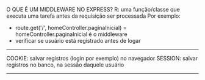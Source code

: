 O QUE É UM MIDDLEWARE NO EXPRESS?
R: uma função/classe que executa uma tarefa antes da requisição ser processada
Por exemplo:

- route.get('/', homeController.paginaInicial) = homeController.paginaInicial é o middleware
- verificar se usuário está registrado antes de logar

---

COOKIE: salvar registros (login por exemplo) no navegador
SESSION: salvar registros no banco, na sessão daquele usuário

---
